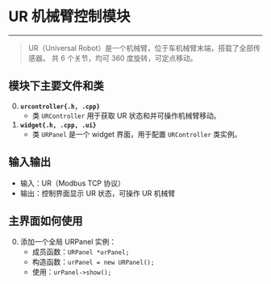 # UR 机械臂控制模块

---

> UR（Universal Robot）是一个机械臂，位于车机械臂末端，搭载了全部传感器。
> 共 6 个关节，均可 360 度旋转，可定点移动。


## 模块下主要文件和类

0. **`urcontroller{.h, .cpp}`**
    + 类 `URController` 用于获取 UR 状态和并可操作机械臂移动。
0. **`widget{.h, .cpp, .ui}`**
    + 类 `URPanel` 是一个 widget 界面，用于配置 `URController` 类实例。


## 输入输出
    
* 输入：UR（Modbus TCP 协议）
* 输出：控制界面显示 UR 状态，可操作 UR 机械臂


## 主界面如何使用

0.	添加一个全局 URPanel 实例：
    + 成员函数：`URPanel *urPanel;`
    + 构造函数：`urPanel = new URPanel();`
    + 使用：`urPanel->show();`